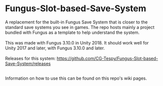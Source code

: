 # Fungus-Slot-based-Save-System
A replacement for the built-in Fungus Save System that is closer to the standard save systems you see in games. The repo hosts mainly a project bundled with Fungus as a template to help understand the system.
<br/><br/>
This was made with Fungus 3.10.0 in Unity 2018. It should work well for Unity 2017 and later, with Fungus 3.10.0 and later.
<br/><br/>
Releases for this system: https://github.com/CG-Tespy/Fungus-Slot-based-Save-System/releases <br/> <br/>

Information on how to use this can be found on this repo's wiki pages.
